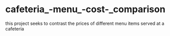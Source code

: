 # cafeteria_-menu_-cost-_comparison
this project seeks to contrast the prices of different menu items served at a cafeteria
